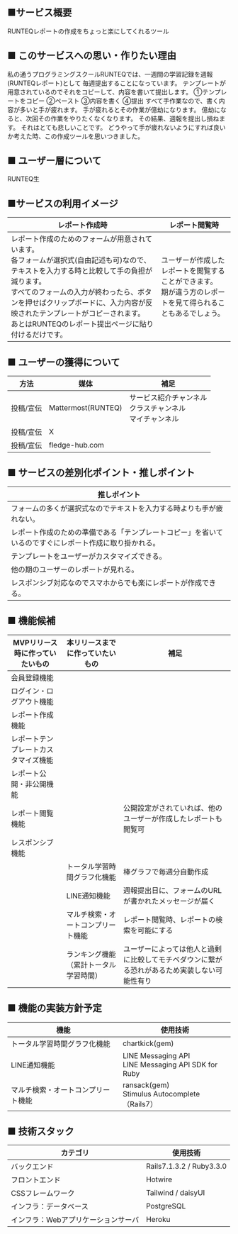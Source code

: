 ## ■サービス概要
RUNTEQレポートの作成をちょっと楽にしてくれるツール

## ■ このサービスへの思い・作りたい理由
私の通うプログラミングスクールRUNTEQでは、一週間の学習記録を週報(RUNTEQレポート)として
毎週提出することになっています。
テンプレートが用意されているのでそれをコピーして、内容を書いて提出します。
①テンプレートをコピー
②ペースト
③内容を書く
④提出
すべて手作業なので、書く内容が多いと手が疲れます。
手が疲れるとその作業が億劫になります。
億劫になると、次回その作業をやりたくなくなります。
その結果、週報を提出し損ねます。
それはとても悲しいことです。
どうやって手が疲れないようにすれば良いか考えた時、この作成ツールを思いつきました。

## ■ ユーザー層について
RUNTEQ生

## ■サービスの利用イメージ
| レポート作成時                                                                                                                                                                                                                                                                                                                     | レポート閲覧時                                                                                                 | 
| ---------------------------------------------------------------------------------------------------------------------------------------------------------------------------------------------------------------------------------------------------------------------------------------------------------------------------------- | -------------------------------------------------------------------------------------------------------------- | 
| レポート作成のためのフォームが用意されています。<br>各フォームが選択式(自由記述も可)なので、テキストを入力する時と比較して手の負担が減ります。<br>すべてのフォームの入力が終わったら、ボタンを押せばクリップボードに、入力内容が反映されたテンプレートがコピーされます。<br>あとはRUNTEQのレポート提出ページに貼り付けるだけです。 | ユーザーが作成したレポートを閲覧することができます。<br>期が違う方のレポートを見て得られることもあるでしょう。 | 

## ■ ユーザーの獲得について
| 方法      | 媒体               | 補足                                                         | 
| --------- | ------------------ | ------------------------------------------------------------ | 
| 投稿/宣伝 | Mattermost(RUNTEQ) | サービス紹介チャンネル<br>クラスチャンネル<br>マイチャンネル | 
| 投稿/宣伝 | X                  |                                                              | 
| 投稿/宣伝 | fledge-hub.com     |                                                              | 

## ■ サービスの差別化ポイント・推しポイント
| 推しポイント                                                                                               | 
| ---------------------------------------------------------------------------------------------------------- | 
| フォームの多くが選択式なのでテキストを入力する時よりも手が疲れない。                                       | 
| レポート作成のための準備である「テンプレートコピー」を省いているのですぐにレポート作成に取り掛かれる。<br> | 
| テンプレートをユーザーがカスタマイズできる。                                                               | 
| 他の期のユーザーのレポートが見れる。                                                                       | 
| レスポンシブ対応なのでスマホからでも楽にレポートが作成できる。                                             | 

## ■ 機能候補
| MVPリリース時に作っていたいもの      | 本リリースまでに作っていたいもの       | 補足                                                                                         | 
| ------------------------------------ | -------------------------------------- | -------------------------------------------------------------------------------------------- | 
| 会員登録機能                         |                                        |                                                                                              | 
| ログイン・ログアウト機能             |                                        |                                                                                              | 
| レポート作成機能                     |                                        |                                                                                              | 
| レポートテンプレートカスタマイズ機能 |                                        |                                                                                              | 
| レポート公開・非公開機能             |                                        |                                                                                              | 
| レポート閲覧機能<br>                 |                                        | 公開設定がされていれば、他のユーザーが作成したレポートも閲覧可                               | 
| レスポンシブ機能                     |                                        |                                                                                              | 
|                                      | トータル学習時間グラフ化機能<br>       | 棒グラフで毎週分自動作成                                                                     | 
|                                      | LINE通知機能                           | 週報提出日に、フォームのURLが書かれたメッセージが届く                                        | 
|                                      | マルチ検索・オートコンプリート機能     | レポート閲覧時、レポートの検索を可能にする                                                   | 
|                                      | ランキング機能（累計トータル学習時間） | ユーザーによっては他人と過剰に比較してモチベダウンに繋がる恐れがあるため実装しない可能性有り | 

## ■ 機能の実装方針予定
| 機能                               | 使用技術                                              | 
| ---------------------------------- | ----------------------------------------------------- | 
| トータル学習時間グラフ化機能       | chartkick(gem)                                        | 
| LINE通知機能                       | LINE Messaging API<br>LINE Messaging API SDK for Ruby | 
| マルチ検索・オートコンプリート機能 | ransack(gem)<br>Stimulus Autocomplete（Rails7）       | 

## ■ 技術スタック
| カテゴリ                            | 使用技術                 | 
| ----------------------------------- | ------------------------ | 
| バックエンド                        | Rails7.1.3.2 / Ruby3.3.0 | 
| フロントエンド                      | Hotwire                  | 
| CSSフレームワーク                   | Tailwind / daisyUI       | 
| インフラ：データベース              | PostgreSQL               | 
| インフラ：Webアプリケーションサーバ | Heroku                   | 
